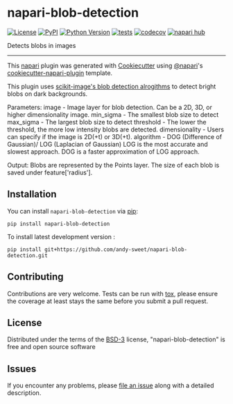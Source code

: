 # napari-blob-detection

[![License](https://img.shields.io/pypi/l/napari-blob-detection.svg?color=green)](https://github.com/andy-sweet/napari-blob-detection/raw/main/LICENSE)
[![PyPI](https://img.shields.io/pypi/v/napari-blob-detection.svg?color=green)](https://pypi.org/project/napari-blob-detection)
[![Python Version](https://img.shields.io/pypi/pyversions/napari-blob-detection.svg?color=green)](https://python.org)
[![tests](https://github.com/andy-sweet/napari-blob-detection/workflows/tests/badge.svg)](https://github.com/andy-sweet/napari-blob-detection/actions)
[![codecov](https://codecov.io/gh/andy-sweet/napari-blob-detection/branch/main/graph/badge.svg)](https://codecov.io/gh/andy-sweet/napari-blob-detection)
[![napari hub](https://img.shields.io/endpoint?url=https://api.napari-hub.org/shields/napari-blob-detection)](https://napari-hub.org/plugins/napari-blob-detection)

Detects blobs in images

----------------------------------

This [napari] plugin was generated with [Cookiecutter] using [@napari]'s [cookiecutter-napari-plugin] template.

<!--
Don't miss the full getting started guide to set up your new package:
https://github.com/napari/cookiecutter-napari-plugin#getting-started

and review the napari docs for plugin developers:
https://napari.org/plugins/stable/index.html
-->

This plugin uses [scikit-image's blob detection alrogithms](https://scikit-image.org/docs/stable/auto_examples/features_detection/plot_blob.html) to detect bright blobs on dark backgrounds.

Parameters:
image - Image layer for blob detection. Can be a 2D, 3D, or higher dimensionality image.
min_sigma - The smallest blob size to detect
max_sigma - The largest blob size to detect
threshold - The lower the threshold, the more low intensity blobs are detected. 
dimensionality - Users can specify if the image is 2D(+t) or 3D(+t).
algorithm - DOG (Difference of Gaussian)/ LOG (Laplacian of Gaussian)
LOG is the most accurate and slowest approach.
DOG is a faster approximation of LOG approach.

Output:
Blobs are represented by the Points layer. 
The size of each blob is saved under feature['radius']. 

## Installation

You can install `napari-blob-detection` via [pip]:

    pip install napari-blob-detection



To install latest development version :

    pip install git+https://github.com/andy-sweet/napari-blob-detection.git


## Contributing

Contributions are very welcome. Tests can be run with [tox], please ensure
the coverage at least stays the same before you submit a pull request.

## License

Distributed under the terms of the [BSD-3] license,
"napari-blob-detection" is free and open source software

## Issues

If you encounter any problems, please [file an issue] along with a detailed description.

[napari]: https://github.com/napari/napari
[Cookiecutter]: https://github.com/audreyr/cookiecutter
[@napari]: https://github.com/napari
[MIT]: http://opensource.org/licenses/MIT
[BSD-3]: http://opensource.org/licenses/BSD-3-Clause
[GNU GPL v3.0]: http://www.gnu.org/licenses/gpl-3.0.txt
[GNU LGPL v3.0]: http://www.gnu.org/licenses/lgpl-3.0.txt
[Apache Software License 2.0]: http://www.apache.org/licenses/LICENSE-2.0
[Mozilla Public License 2.0]: https://www.mozilla.org/media/MPL/2.0/index.txt
[cookiecutter-napari-plugin]: https://github.com/napari/cookiecutter-napari-plugin

[file an issue]: https://github.com/andy-sweet/napari-blob-detection/issues

[napari]: https://github.com/napari/napari
[tox]: https://tox.readthedocs.io/en/latest/
[pip]: https://pypi.org/project/pip/
[PyPI]: https://pypi.org/
